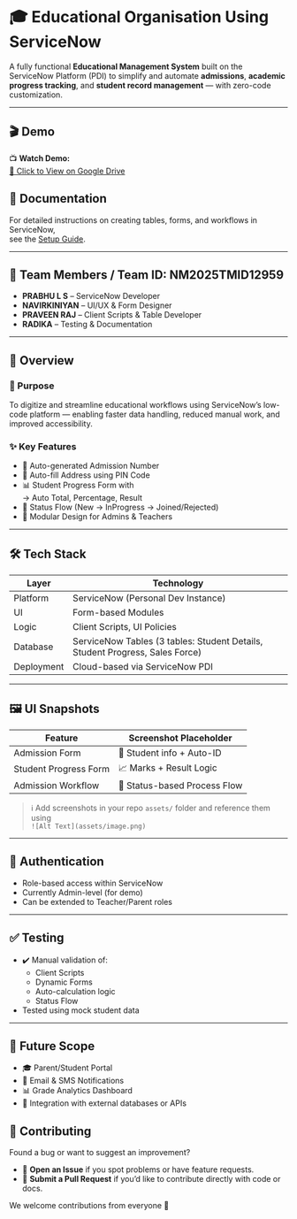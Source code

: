 # 🎓 Educational Organisation Using ServiceNow

A fully functional **Educational Management System** built on the ServiceNow Platform (PDI) to simplify and automate **admissions**, **academic progress tracking**, and **student record management** — with zero-code customization.

---

## 🎬 Demo

📺 **Watch Demo:**  
[🔗 Click to View on Google Drive](https://drive.google.com/file/d/16obHpZVqYhiE23WKoWBb10lvW6KkORIy/view?usp=sharing)

## 📖 Documentation

For detailed instructions on creating tables, forms, and workflows in ServiceNow,  
see the [Setup Guide](setupguide.md).


---

## 👥 Team Members / Team ID: NM2025TMID12959

- **PRABHU L S** – ServiceNow Developer  
- **NAVIRKINIYAN** – UI/UX & Form Designer  
- **PRAVEEN RAJ** – Client Scripts & Table Developer  
- **RADIKA** – Testing & Documentation  

---

## 📌 Overview

### 🎯 Purpose  
To digitize and streamline educational workflows using ServiceNow’s low-code platform — enabling faster data handling, reduced manual work, and improved accessibility.

### ✨ Key Features

- 🔢 Auto-generated Admission Number  
- 📍 Auto-fill Address using PIN Code  
- 📊 Student Progress Form with  
  → Auto Total, Percentage, Result  
- 🔄 Status Flow (New → InProgress → Joined/Rejected)  
- 🧩 Modular Design for Admins & Teachers

---

## 🛠️ Tech Stack

| Layer       | Technology                       |
|-------------|----------------------------------|
| Platform    | ServiceNow (Personal Dev Instance) |
| UI          | Form-based Modules               |
| Logic       | Client Scripts, UI Policies      |
| Database    | ServiceNow Tables (3 tables: Student Details, Student Progress, Sales Force) |
| Deployment  | Cloud-based via ServiceNow PDI   |

---

## 🖼️ UI Snapshots

| Feature              | Screenshot Placeholder |
|----------------------|------------------------|
| Admission Form       | 🧾 Student info + Auto-ID |
| Student Progress Form| 📈 Marks + Result Logic |
| Admission Workflow   | 🔄 Status-based Process Flow |

> ℹ️ Add screenshots in your repo `assets/` folder and reference them using  
> `![Alt Text](assets/image.png)`

---

## 🔐 Authentication

- Role-based access within ServiceNow
- Currently Admin-level (for demo)
- Can be extended to Teacher/Parent roles

---

## ✅ Testing

- ✔️ Manual validation of:
  - Client Scripts  
  - Dynamic Forms  
  - Auto-calculation logic  
  - Status Flow  
- Tested using mock student data

---

## 🚀 Future Scope

- 🎓 Parent/Student Portal  
- 📩 Email & SMS Notifications  
- 📊 Grade Analytics Dashboard  
- 🧠 Integration with external databases or APIs

## 🤝 Contributing

Found a bug or want to suggest an improvement?  
- 🐛 **Open an Issue** if you spot problems or have feature requests.  
- 🔀 **Submit a Pull Request** if you’d like to contribute directly with code or docs.  

We welcome contributions from everyone 🚀
